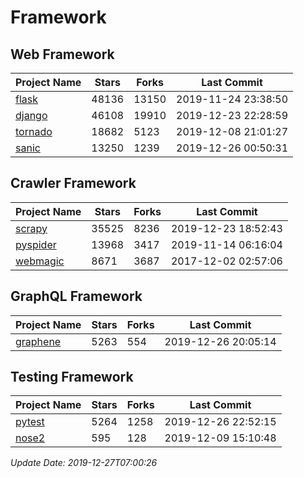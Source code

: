 # Framework

## Web Framework

| Project Name | Stars | Forks | Last Commit |
| ------------ | ----- | ----- | ----------- |
| [flask](https://github.com/pallets/flask) | 48136 | 13150 | 2019-11-24 23:38:50 |
| [django](https://github.com/django/django) | 46108 | 19910 | 2019-12-23 22:28:59 |
| [tornado](https://github.com/tornadoweb/tornado) | 18682 | 5123 | 2019-12-08 21:01:27 |
| [sanic](https://github.com/huge-success/sanic) | 13250 | 1239 | 2019-12-26 00:50:31 |

## Crawler Framework

| Project Name | Stars | Forks | Last Commit |
| ------------ | ----- | ----- | ----------- |
| [scrapy](https://github.com/scrapy/scrapy) | 35525 | 8236 | 2019-12-23 18:52:43 |
| [pyspider](https://github.com/binux/pyspider) | 13968 | 3417 | 2019-11-14 06:16:04 |
| [webmagic](https://github.com/code4craft/webmagic) | 8671 | 3687 | 2017-12-02 02:57:06 |

## GraphQL Framework

| Project Name | Stars | Forks | Last Commit |
| ------------ | ----- | ----- | ----------- |
| [graphene](https://github.com/graphql-python/graphene) | 5263 | 554 | 2019-12-26 20:05:14 |

## Testing Framework

| Project Name | Stars | Forks | Last Commit |
| ------------ | ----- | ----- | ----------- |
| [pytest](https://github.com/pytest-dev/pytest) | 5264 | 1258 | 2019-12-26 22:52:15 |
| [nose2](https://github.com/nose-devs/nose2) | 595 | 128 | 2019-12-09 15:10:48 |

*Update Date: 2019-12-27T07:00:26*
